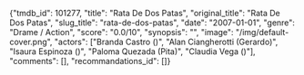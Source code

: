{"tmdb_id": 101277, "title": "Rata De Dos Patas", "original_title": "Rata De Dos Patas", "slug_title": "rata-de-dos-patas", "date": "2007-01-01", "genre": "Drame / Action", "score": "0.0/10", "synopsis": "", "image": "/img/default-cover.png", "actors": ["Branda Castro ()", "Alan Ciangherotti (Gerardo)", "Isaura Espinoza ()", "Paloma Quezada (Pita)", "Claudia Vega ()"], "comments": [], "recommandations_id": []}